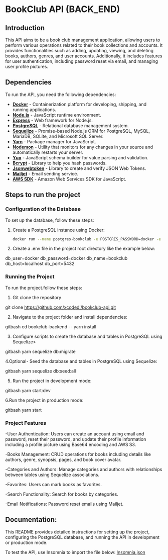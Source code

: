 # BookClub API (BACK_END)

## Introduction

This API aims to be a book club management application, allowing users to perform various operations related to their book collections and accounts. It provides functionalities such as adding, updating, viewing, and deleting books, authors, genres, and user accounts. Additionally, it includes features for user authentication, including password reset via email, and managing user profile pictures.

## Dependencies

To run the API, you need the following dependencies:

- **[Docker](https://www.docker.com/)** - Containerization platform for developing, shipping, and running applications.
- **[Node.js](https://nodejs.org/)** - JavaScript runtime environment.
- **[Express](https://expressjs.com/)** - Web framework for Node.js.
- **[PostgreSQL](https://www.postgresql.org/)** - Relational database management system.
- **[Sequelize](https://sequelize.org/)** - Promise-based Node.js ORM for PostgreSQL, MySQL, MariaDB, SQLite, and Microsoft SQL Server.
- **[Yarn](https://yarnpkg.com/)** - Package manager for JavaScript.
- **[Nodemon](https://nodemon.io/)** - Utility that monitors for any changes in your source and automatically restarts your server.
- **[Yup](https://github.com/jquense/yup)** - JavaScript schema builder for value parsing and validation.
- **[Bcrypt](https://github.com/kelektiv/node.bcrypt.js)** - Library to help you hash passwords.
- **[Jsonwebtoken](https://github.com/auth0/node-jsonwebtoken)** - Library to create and verify JSON Web Tokens.
- **[Mailjet](https://www.mailjet.com/)** - Email sending service.
- **[AWS SDK](https://aws.amazon.com/sdk-for-javascript/)** - Amazon Web Services SDK for JavaScript.

## Steps to run the project

### Configuration of the Database

To set up the database, follow these steps:

1. Create a PostgreSQL instance using Docker:

   ```bash
   docker run --name postgres-bookclub -e POSTGRES_PASSWORD=docker -e POSTGRES_USER=docker -p 5432:5432 -d -t postgres
   ```

2. Create a .env file in the project root directory like the example below:

db_user=docker
db_password=docker
db_name=bookclub
db_host=localhost
db_port=5432

### Running the Project

To run the project.follow these steps:

1. Git clone the repository

git clone https://github.com/xcodedi/bookclub-api.git

2. Navigate to the project folder and install dependencies:

gitbash
cd bookclub-backend --
yarn install

3. Configure scripts to create the database and tables in PostgreSQL using Sequelize>

gitbash
yarn sequelize db:migrate

4.Optional- Seed the database and tables in PostgreSQL using Sequelize:

gitbash
yarn sequelize db:seed:all

5. Run the project in development mode:

gitbash
yarn start:dev

6.Run the project in production mode:

gitbash
yarn start

### Project Features

-User Authentication: Users can create an account using email and password, reset their password, and update their profile information including a profile picture using Base64 encoding and AWS S3.

-Books Management: CRUD operations for books including details like authors, genre, synopsis, pages, and book cover avatar.

-Categories and Authors: Manage categories and authors with relationships between tables using Sequelize associations.

-Favorites: Users can mark books as favorites.

-Search Functionality: Search for books by categories.

-Email Notifications: Password reset emails using Mailjet.

## Documentation:

This README provides detailed instructions for setting up the project, configuring the PostgreSQL database, and running the API in development or production mode.

To test the API, use Insomnia to import the file below:
[Insomnia.json](https://github.com/xcodedi/booksclub-api/blob/main/Insomnia_2024-08-04.json)
